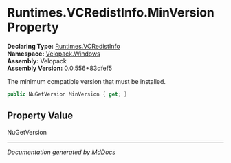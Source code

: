 ﻿<!--  
  <auto-generated>   
    The contents of this file were generated by a tool.  
    Changes to this file may be list if the file is regenerated  
  </auto-generated>   
-->

# Runtimes.VCRedistInfo.MinVersion Property

**Declaring Type:** [Runtimes.VCRedistInfo](../index.md)  
**Namespace:** [Velopack.Windows](../../../index.md)  
**Assembly:** Velopack  
**Assembly Version:** 0.0.556+83dfef5

 The minimum compatible version that must be installed. 

```csharp
public NuGetVersion MinVersion { get; }
```

## Property Value

NuGetVersion

___

*Documentation generated by [MdDocs](https://github.com/ap0llo/mddocs)*

